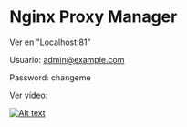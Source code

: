 # Nginx Proxy Manager

Ver en "Localhost:81"

Usuario:    admin@example.com

Password: changeme


Ver vídeo:

[![Alt text](https://img.youtube.com/vi/2IkGH1SURfE8/0.jpg)](https://www.youtube.com/watch?v=2IkGH1SURfE)
